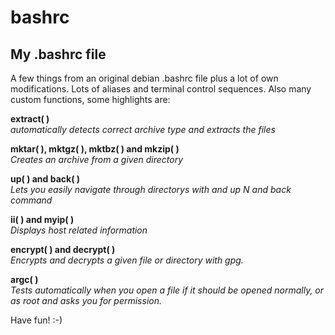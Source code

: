 bashrc
======

## **My .bashrc file**

A few things from an original debian .bashrc file plus a lot of own modifications. 
Lots of aliases and terminal control sequences. Also many custom functions, some highlights are:

**extract( )**  
_automatically detects correct archive type and extracts the files_

**mktar( ), mktgz( ), mktbz( ) and mkzip( )**   
_Creates an archive from a given directory_

**up( ) and back( )**  
_Lets you easily navigate through directorys with and up N and back command_

**ii( ) and myip( )**   
_Displays host related information_

**encrypt( ) and decrypt( )**    
_Encrypts and decrypts a given file or directory with gpg._

**argc( )**  
_Tests automatically when you open a file if it should be opened normally, 
or as root and asks you for permission._

Have fun!  :-)

